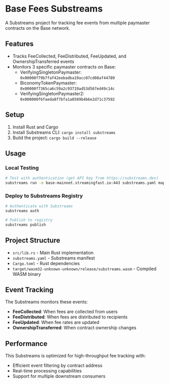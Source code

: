 # Base Fees Substreams

A Substreams project for tracking fee events from multiple paymaster contracts on the Base network.

## Features

- Tracks FeeCollected, FeeDistributed, FeeUpdated, and OwnershipTransferred events
- Monitors 3 specific paymaster contracts on Base:
  - VerifyingSingletonPaymaster: `0x00000f79b7faf42eebadba19acc07cd08af44789`
  - BiconomyTokenPaymaster: `0x00000f7365ca6c59a2c93719ad53d567ed49c14c`
  - VerifyingSingletonPaymaster2: `0x000000f6faeda8f7bfa1a8589b4b6e2d71c37592`

## Setup

1. Install Rust and Cargo
2. Install Substreams CLI: `cargo install substreams`
3. Build the project: `cargo build --release`

## Usage

### Local Testing

```bash
# Test with authentication (get API key from https://substreams.dev)
substreams run -e base-mainnet.streamingfast.io:443 substreams.yaml map_fee_events --start-block 31229579 --stop-block +1
```

### Deploy to Substreams Registry

```bash
# Authenticate with Substreams
substreams auth

# Publish to registry
substreams publish
```

## Project Structure

- `src/lib.rs` - Main Rust implementation
- `substreams.yaml` - Substreams manifest
- `Cargo.toml` - Rust dependencies
- `target/wasm32-unknown-unknown/release/substreams.wasm` - Compiled WASM binary

## Event Tracking

The Substreams monitors these events:
- **FeeCollected**: When fees are collected from users
- **FeeDistributed**: When fees are distributed to recipients  
- **FeeUpdated**: When fee rates are updated
- **OwnershipTransferred**: When contract ownership changes

## Performance

This Substreams is optimized for high-throughput fee tracking with:
- Efficient event filtering by contract address
- Real-time processing capabilities
- Support for multiple downstream consumers
